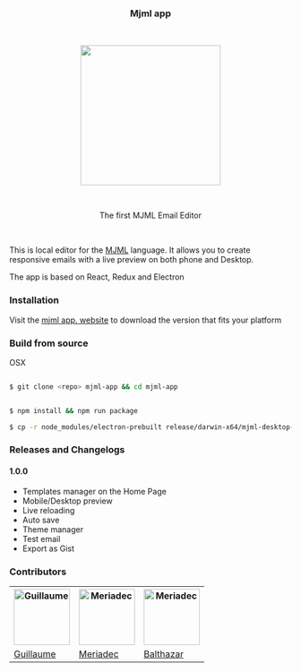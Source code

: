<h3 align="center">
	Mjml app
</h3>

<br />

<p align="center">
	<a href="#" target="_blank">
    	<img width="250"src="https://mjml.io/assets/img/component.png">
    </a>
</p>

<br />

<p align="center">
	The first MJML Email Editor
</p>

<br />

This is local editor for the [MJML](https://github.com/mjmlio/mjml) language.
It allows you to create responsive emails with a live preview on both phone and Desktop.

The app is based on React, Redux and Electron

### Installation

Visit the [mjml app. website](mjmlio.github.io/mjml-app) to download the version that fits your platform

### Build from source

OSX

``` bash

$ git clone <repo> mjml-app && cd mjml-app


$ npm install && npm run package

$ cp -r node_modules/electron-prebuilt release/darwin-x64/mjml-desktop-darwin-x64/mjml-app.app/Contents/Resources/app/node_modules/

```

### Releases and Changelogs

#### 1.0.0
 - Templates manager on the Home Page
 - Mobile/Desktop preview
 - Live reloading
 - Auto save
 - Theme manager
 - Test email
 - Export as Gist

### Contributors
<table cellpadding="0">
  <tr>
    <th><a href="https://github.com/GuillaumeBadi"><img src="https://avatars3.githubusercontent.com/u/6558790?v=3&s=192" alt="Guillaume" width="100px"></a></th>
    <th><a href="https://github.com/meriadec"><img src="https://avatars1.githubusercontent.com/u/315259?v=3&s=192" alt="Meriadec" width="100px"></a></th>
     <th><a href="https://github.com/apercu"><img src="https://avatars0.githubusercontent.com/u/6033345?v=3&s=96" alt="Meriadec" width="100px"></a></th>
    
  </tr>
  <tr>
    <td><a href="https://github.com/GuillaumeBadi">Guillaume</a></td>
    <td><a href="https://github.com/meriadec">Meriadec</a></td>   
     <td><a href="https://github.com/apercu">Balthazar</a></td>   
  </tr>
</table>
